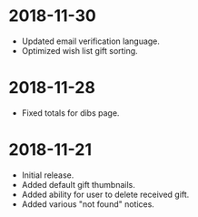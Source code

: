 # 2018-11-30

- Updated email verification language.
- Optimized wish list gift sorting.

# 2018-11-28

- Fixed totals for dibs page.

# 2018-11-21

- Initial release.
- Added default gift thumbnails.
- Added ability for user to delete received gift.
- Added various "not found" notices.

